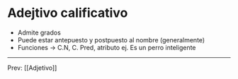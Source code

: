 # Adejtivo calificativo
- Admite grados
- Puede estar antepuesto y postpuesto al nombre (generalmente)
- Funciones -> C.N, C. Pred, atributo
ej. 
	Es un perro inteligente
___
Prev: [[Adjetivo]]